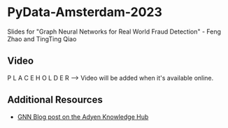 # PyData-Amsterdam-2023
Slides for "Graph Neural Networks for Real World Fraud Detection" - Feng Zhao and TingTing Qiao

## Video

P L A C E H O L D E R  --> Video will be added when it's available online.

## Additional Resources
+ [GNN Blog post on the Adyen Knowledge Hub](https://www.adyen.com/knowledge-hub/combating-marketplace-seller-fraud-with-graph-neural-networks)
